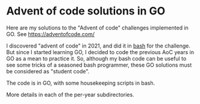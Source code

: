 # Advent of code solutions in GO
Here are my solutions to the "Advent of code" challenges implemented in GO. See https://adventofcode.com/

I discovered "advent of code" in 2021, and did it in [bash](../) for the challenge. But since I started learning GO, I decided to code the previous AoC years in GO as a mean to practice it. So, although my bash code can be useful to see some tricks of a seasoned bash programmer, these GO solutions must be considered as "student code".

The code is in GO, with some housekeeping scripts in bash.

More details in each of the per-year subdirectories.
